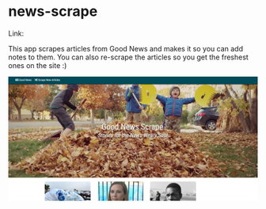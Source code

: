 # news-scrape

Link: 

This app scrapes articles from Good News and makes it so you can add notes to them. You can also re-scrape the articles so you get the freshest ones on the site :)

![news-scrape](/public/images/news-scrape.PNG)